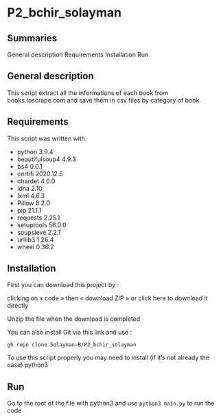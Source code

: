 # P2_bchir_solayman

Summaries
---------

General description
Requirements
Installation
Run

General description
-------------

This script extract all the informations of each book from books.toscrape.com and save them in csv files by category of book.

Requirements
---------

This script was written with:

* python 3.9.4
* beautifulsoup4 4.9.3
* bs4            0.0.1
* certifi        2020.12.5
* chardet        4.0.0
* idna           2.10
* lxml           4.6.3
* Pillow         8.2.0
* pip            21.1.1
* requests       2.25.1
* setuptools     56.0.0
* soupsieve      2.2.1
* urllib3        1.26.4
* wheel          0.36.2


Installation
------------

First you can download this project by :

clicking on « code » then « download ZIP »
or click here to download it directly

Unzip the file when the download is completed

You can also install Git via this link and use :

    gh repo clone Solayman-B/P2_bchir_solayman

To use this script properly you may need to install (if it’s not already the case) python3

Run
---

Go to the root of the file with python3 and use `python3 main.py` to run the code
